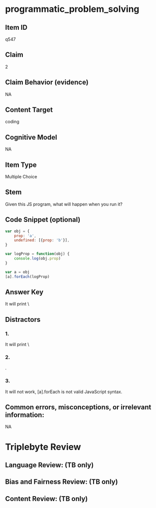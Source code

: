 # programmatic_problem_solving

## Item ID
q547

## Claim
2

## Claim Behavior (evidence)
NA

## Content Target
coding

## Cognitive Model
NA

## Item Type
Multiple Choice

## Stem
Given this JS program, what will happen when you run it?

## Code Snippet (optional)
```javascript
var obj = {
    prop: 'a',
    undefined: [{prop: 'b'}],
}

var logProp = function(obj) {
    console.log(obj.prop)
}

var a = obj
[a].forEach(logProp)
```

## Answer Key
It will print \

## Distractors

### 1.
It will print \

### 2.
.

### 3.
It will not work, [a].forEach is not valid JavaScript syntax.

## Common errors, misconceptions, or irrelevant information:
NA

# Triplebyte Review


## Language Review: (TB only)


## Bias and Fairness Review: (TB only)


## Content Review: (TB only)

